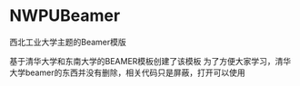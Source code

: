 # NWPUBeamer
西北工业大学主题的Beamer模版

基于清华大学和东南大学的BEAMER模板创建了该模板
为了方便大家学习，清华大学beamer的东西并没有删除，相关代码只是屏蔽，打开可以使用
